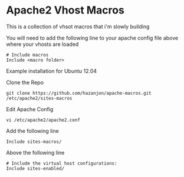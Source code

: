 # Apache2 Vhost Macros

This is a collection of vhsot macros that i'm slowly building

You will need to add the following line to your apache config file above where your vhosts are loaded

    # Include macros
    Include <macro folder>

Example installation for Ubuntu 12.04

Clone the Repo

```
git clone https://github.com/hazanjon/apache-macros.git /etc/apache2/sites-macros
```
   
Edit Apache Config

```
vi /etc/apache2/apache2.conf
```
Add the following line

    Include sites-macros/
  
Above the following line

    # Include the virtual host configurations:
    Include sites-enabled/
